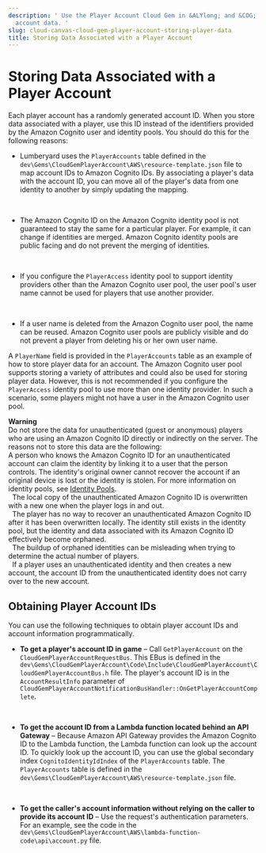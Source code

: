 ```yaml
---
description: ' Use the Player Account Cloud Gem in &ALYlong; and &COG; to store player
  account data. '
slug: cloud-canvas-cloud-gem-player-account-storing-player-data
title: Storing Data Associated with a Player Account
---
```

# Storing Data Associated with a Player Account<a name="cloud-canvas-cloud-gem-player-account-storing-player-data"></a>

Each player account has a randomly generated account ID\. When you store data associated with a player, use this ID instead of the identifiers provided by the Amazon Cognito user and identity pools\. You should do this for the following reasons:
+ Lumberyard uses the `PlayerAccounts` table defined in the `dev\Gems\CloudGemPlayerAccount\AWS\resource-template.json` file to map account IDs to Amazon Cognito IDs\. By associating a player's data with the account ID, you can move all of the player's data from one identity to another by simply updating the mapping\.

   
+ The Amazon Cognito ID on the Amazon Cognito identity pool is not guaranteed to stay the same for a particular player\. For example, it can change if identities are merged\. Amazon Cognito identity pools are public facing and do not prevent the merging of identities\.

   
+ If you configure the `PlayerAccess` identity pool to support identity providers other than the Amazon Cognito user pool, the user pool's user name cannot be used for players that use another provider\.

   
+ If a user name is deleted from the Amazon Cognito user pool, the name can be reused\. Amazon Cognito user pools are publicly visible and do not prevent a player from deleting his or her own user name\.

A `PlayerName` field is provided in the `PlayerAccounts` table as an example of how to store player data for an account\. The Amazon Cognito user pool supports storing a variety of attributes and could also be used for storing player data\. However, this is not recommended if you configure the `PlayerAccess` identity pool to use more than one identity provider\. In such a scenario, some players might not have a user in the Amazon Cognito user pool\.

**Warning**  
Do not store the data for unauthenticated \(guest or anonymous\) players who are using an Amazon Cognito ID directly or indirectly on the server\. The reasons not to store this data are the following:  
A person who knows the Amazon Cognito ID for an unauthenticated account can claim the identity by linking it to a user that the person controls\. The identity's original owner cannot recover the account if an original device is lost or the identity is stolen\. For more information on identity pools, see [Identity Pools](https://docs.aws.amazon.com/cognito/latest/developerguide/identity-pools.html)\.  
 
The local copy of the unauthenticated Amazon Cognito ID is overwritten with a new one when the player logs in and out\.  
 
The player has no way to recover an unauthenticated Amazon Cognito ID after it has been overwritten locally\. The identity still exists in the identity pool, but the identity and data associated with its Amazon Cognito ID effectively become orphaned\.  
 
The buildup of orphaned identities can be misleading when trying to determine the actual number of players\.  
 
If a player uses an unauthenticated identity and then creates a new account, the account ID from the unauthenticated identity does not carry over to the new account\.

## Obtaining Player Account IDs<a name="cloud-canvas-cloud-gem-player-account-obtaining-player-ids"></a>

You can use the following techniques to obtain player account IDs and account information programmatically\.
+ **To get a player's account ID in game** – Call `GetPlayerAccount` on the `CloudGemPlayerAccountRequestBus`\. This EBus is defined in the `dev\Gems\CloudGemPlayerAccount\Code\Include\CloudGemPlayerAccount\CloudGemPlayerAccountBus.h` file\. The player's account ID is in the `AccountResultInfo` parameter of `CloudGemPlayerAccountNotificationBusHandler::OnGetPlayerAccountComplete`\.

   
+ **To get the account ID from a Lambda function located behind an API Gateway** – Because Amazon API Gateway provides the Amazon Cognito ID to the Lambda function, the Lambda function can look up the account ID\. To quickly look up the account ID, you can use the global secondary index `CognitoIdentityIdIndex` of the `PlayerAccounts` table\. The `PlayerAccounts` table is defined in the `dev\Gems\CloudGemPlayerAccount\AWS\resource-template.json` file\.

   
+ **To get the caller's account information without relying on the caller to provide its account ID** – Use the request's authentication parameters\. For an example, see the code in the `dev\Gems\CloudGemPlayerAccount\AWS\lambda-function-code\api\account.py` file\.
